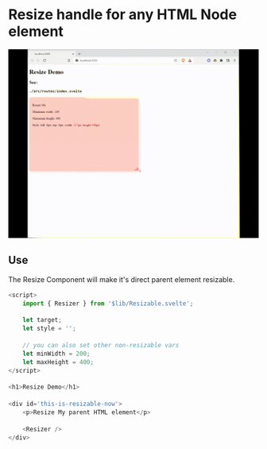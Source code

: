 # Resize handle for any HTML Node element

![Demo](resizable.gif)

## Use

The Resize Component will make it's direct parent element resizable.

```js
<script>
	import { Resizer } from '$lib/Resizable.svelte';

	let target;
	let style = '';

	// you can also set other non-resizable vars
	let minWidth = 200;
	let maxHeight = 400;
</script>

<h1>Resize Demo</h1>

<div id='this-is-resizable-now'>
	<p>Resize My parent HTML element</p>

	<Resizer />
</div>

```
